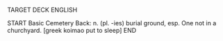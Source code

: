 TARGET DECK
ENGLISH

START
Basic
Cemetery
Back: n. (pl. -ies) burial ground, esp. One not in a churchyard. [greek koimao put to sleep]
END
